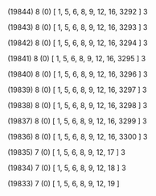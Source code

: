 (19844) 8 (0) [ 1, 5, 6, 8, 9, 12, 16, 3292 ] 3 


(19843) 8 (0) [ 1, 5, 6, 8, 9, 12, 16, 3293 ] 3 


(19842) 8 (0) [ 1, 5, 6, 8, 9, 12, 16, 3294 ] 3 


(19841) 8 (0) [ 1, 5, 6, 8, 9, 12, 16, 3295 ] 3 


(19840) 8 (0) [ 1, 5, 6, 8, 9, 12, 16, 3296 ] 3 


(19839) 8 (0) [ 1, 5, 6, 8, 9, 12, 16, 3297 ] 3 


(19838) 8 (0) [ 1, 5, 6, 8, 9, 12, 16, 3298 ] 3 


(19837) 8 (0) [ 1, 5, 6, 8, 9, 12, 16, 3299 ] 3 


(19836) 8 (0) [ 1, 5, 6, 8, 9, 12, 16, 3300 ] 3 


(19835) 7 (0) [ 1, 5, 6, 8, 9, 12, 17 ] 3 


(19834) 7 (0) [ 1, 5, 6, 8, 9, 12, 18 ] 3 


(19833) 7 (0) [ 1, 5, 6, 8, 9, 12, 19 ]  

